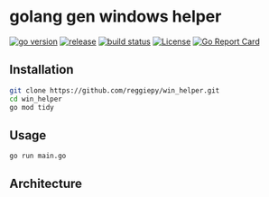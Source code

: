 # golang gen windows helper

[![go version](https://img.shields.io/github/go-mod/go-version/reggiepy/win_helper?color=success&filename=go.mod&style=flat)](https://github.com/reggiepy/win_helper)
[![release](https://img.shields.io/github/v/tag/reggiepy/win_helper?color=success&label=release)](https://github.com/reggiepy/win_helper)
[![build status](https://img.shields.io/badge/build-pass-success.svg?style=flat)](https://github.com/reggiepy/win_helper)
[![License](https://img.shields.io/badge/license-GNU%203.0-success.svg?style=flat)](https://github.com/reggiepy/win_helper)
[![Go Report Card](https://goreportcard.com/badge/github.com/reggiepy/win_helper)](https://goreportcard.com/report/github.com/reggiepy/win_helper)

## Installation

```bash
git clone https://github.com/reggiepy/win_helper.git
cd win_helper
go mod tidy
```

## Usage

```bash
go run main.go
```

## Architecture
